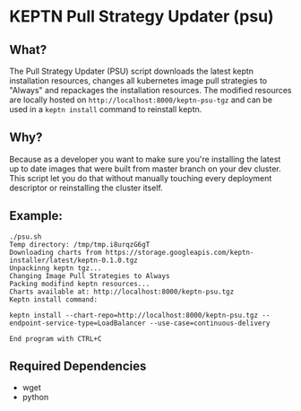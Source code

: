 # KEPTN Pull Strategy Updater (psu)


## What?
The Pull Strategy Updater (PSU) script downloads the latest keptn installation resources, changes all kubernetes image pull strategies to "Always" and repackages 
the installation resources. The modified resources are locally hosted on `http://localhost:8000/keptn-psu-tgz` and can be used in a `keptn install` command to 
reinstall keptn.

## Why?
Because as a developer you want to make sure you're installing the latest up to date images that were built from master branch on your dev cluster.
This script let you do that without manually touching every deployment descriptor or reinstalling the cluster itself.

## Example:

```
./psu.sh 
Temp directory: /tmp/tmp.i8urqzG6gT
Downloading charts from https://storage.googleapis.com/keptn-installer/latest/keptn-0.1.0.tgz
Unpackinng keptn tgz...
Changing Image Pull Strategies to Always
Packing modifind keptn resources...
Charts available at: http://localhost:8000/keptn-psu.tgz
Keptn install command: 
 
keptn install --chart-repo=http://localhost:8000/keptn-psu.tgz --endpoint-service-type=LoadBalancer --use-case=continuous-delivery
 
End program with CTRL+C

```

## Required Dependencies
* wget
* python
